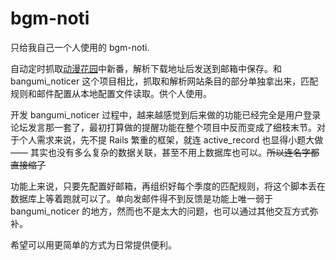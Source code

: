 # bgm-noti

只给我自己一个人使用的 bgm-noti.

自动定时抓取[动漫花园](https://share.dmhy.org)中新番，解析下载地址后发送到邮箱中保存。和 bangumi_noticer 这个项目相比，抓取和解析网站条目的部分单独拿出来，匹配规则和邮件配置从本地配置文件读取。供个人使用。

开发 bangumi_noticer 过程中，越来越感觉到后来做的功能已经完全是用户登录论坛发言那一套了，最初打算做的提醒功能在整个项目中反而变成了细枝末节。对于个人需求来说，先不提 Rails 繁重的框架，就连 active_record 也显得小题大做 —— 其实也没有多么复杂的数据关联，甚至不用上数据库也可以。<del>所以连名字都直接缩了</del>

功能上来说，只要先配置好邮箱，再组织好每个季度的匹配规则，将这个脚本丢在数据库上等着跑就可以了。单向发邮件得不到反馈是功能上唯一弱于 bangumi_noticer 的地方，然而也不是太大的问题，也可以通过其他交互方式弥补。

希望可以用更简单的方式为日常提供便利。
